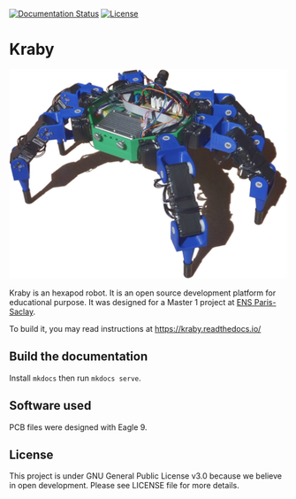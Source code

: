 [![Documentation Status](https://img.shields.io/readthedocs/kraby?style=flat-square)](https://kraby.readthedocs.io/en/latest/)
[![License](https://img.shields.io/github/license/erdnaxe/kraby?style=flat-square)](LICENSE)

# Kraby

![Hexapod robot](docs/img/hexapod.jpg)

Kraby is an hexapod robot.
It is an open source development platform for educational purpose.
It was designed for a Master 1
project at [ENS Paris-Saclay](https://ens-paris-saclay.fr/).

To build it, you may read instructions at <https://kraby.readthedocs.io/>

## Build the documentation

Install `mkdocs` then run `mkdocs serve`.

## Software used

PCB files were designed with Eagle 9.

## License

This project is under GNU General Public License v3.0 because we believe in
open development. Please see LICENSE file for more details.
